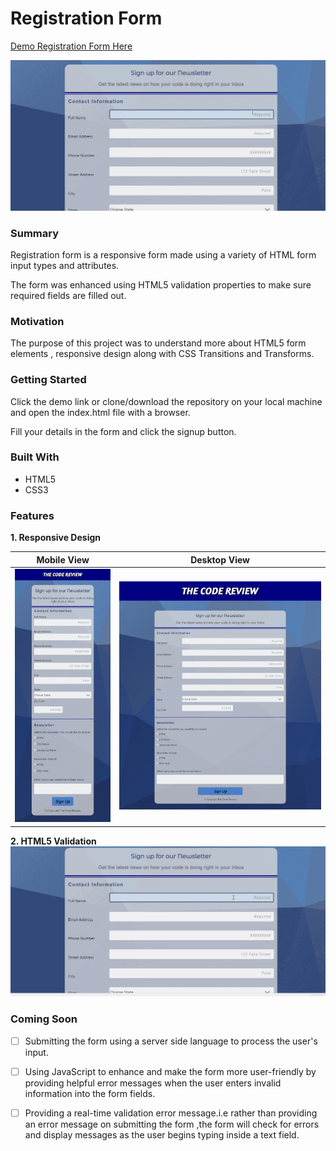 # Registration Form
[Demo Registration Form Here](https://yog9.github.io/Registration-Forms-Project3/)

![](project-demo.gif)

### Summary
 Registration form  is a responsive form made using a variety of HTML form input types and attributes. 
 
 The form was enhanced using HTML5 validation properties to make sure required fields are filled out.

### Motivation
The purpose of this project was to understand more about HTML5 form elements , responsive design along with CSS Transitions and Transforms.

### Getting Started
 Click the demo link or clone/download the repository on your local machine and open the index.html file with a browser.
 
 Fill your details in the form and click the signup button.
 
 ### Built With
* HTML5
* CSS3

### Features
**1. Responsive Design**

Mobile View                |  Desktop View
:-------------------------:|:-------------------------:
![](mobile-view.jpg)       | ![](desktop-view.jpg)


**2. HTML5 Validation**
![](html5-validation.gif)

### Coming Soon 
- [ ] Submitting the form using  a server side language to process the user's input.
- [ ] Using JavaScript to enhance and make the form more user-friendly by providing helpful error messages when the user enters 
      invalid information into the form fields.
- [ ] Providing a real-time validation error message.i.e rather than providing an error message on submitting the form ,the           form will check for errors and display messages as the user begins typing inside a text field. 


